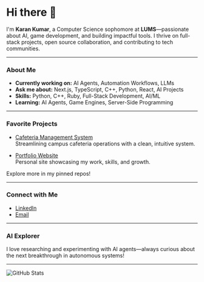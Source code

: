 # Hi there 👋

I'm **Karan Kumar**, a Computer Science sophomore at **LUMS**—passionate about AI, game development, and building impactful tools. I thrive on full-stack projects, open source collaboration, and contributing to tech communities.

---

###  About Me

-  **Currently working on:** AI Agents, Automation Workflows, LLMs
-  **Ask me about:** Next.js, TypeScript, C++, Python, React, AI Projects
-  **Skills:** Python, C++, Ruby, Full-Stack Development, AI/ML
-  **Learning:** AI Agents, Game Engines, Server-Side Programming

---

###  Favorite Projects

- [Cafeteria Management System](https://github.com/karankumar24/CafeteriaManagementSystem)  
  Streamlining campus cafeteria operations with a clean, intuitive system.

- [Portfolio Website](https://github.com/karankumar24/karanWebsite)  
  Personal site showcasing my work, skills, and growth.

Explore more in my pinned repos!

---

###  Connect with Me

- [LinkedIn](https://www.linkedin.com/in/karan-kumar-904141372)
- [Email](karankumar314159@gmail.com)

---

###  AI Explorer

I love researching and experimenting with AI agents—always curious about the next breakthrough in autonomous systems!

---

![GitHub Stats](https://github-readme-stats.vercel.app/api?username=karankumar24&show_icons=true&hide_title=true)
